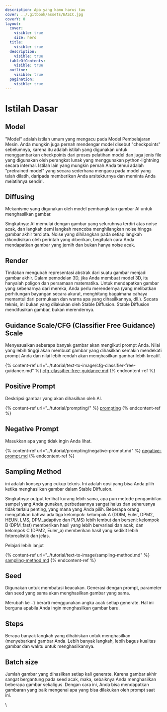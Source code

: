 ```yaml
---
description: Apa yang kamu harus tau
cover: ../.gitbook/assets/BASIC.jpg
coverY: 0
layout:
  cover:
    visible: true
    size: hero
  title:
    visible: true
  description:
    visible: true
  tableOfContents:
    visible: true
  outline:
    visible: true
  pagination:
    visible: true
---
```


# Istilah Dasar

## Model

"Model" adalah istilah umum yang mengacu pada Model Pembelajaran Mesin. Anda mungkin juga pernah mendengar model disebut "checkpoints" sebelumnya, karena itu adalah istilah yang digunakan untuk menggambarkan checkpoints dari proses pelatihan model dan juga jenis file yang digunakan oleh perangkat lunak yang menggunakan python-lightning secara internal. Istilah lain yang mungkin pernah Anda temui adalah "pretrained model" yang secara sederhana mengacu pada model yang telah dilatih, daripada memberikan Anda arsitekturnya dan meminta Anda melatihnya sendiri.

## Diffusing

Mekanisme yang digunakan oleh model pembangkitan gambar AI untuk menghasilkan gambar.&#x20;

Singkatnya: AI memulai dengan gambar yang seluruhnya terdiri atas noise acak, dan langkah demi langkah mencoba menghilangkan noise hingga gambar akhir tercipta. Noise yang dihilangkan pada setiap langkah dikondisikan oleh perintah yang diberikan, begitulah cara Anda mendapatkan gambar yang jernih dan bukan hanya noise acak.

## Render

Tindakan mengubah representasi abstrak dari suatu gambar menjadi gambar akhir. Dalam pemodelan 3D, jika Anda membuat model 3D, itu hanyalah poligon dan persamaan matematika. Untuk mendapatkan gambar yang sebenarnya dari mereka, Anda perlu merendernya (yang melibatkan perhitungan bayangan secara akurat, menghitung bagaimana cahaya memantul dari permukaan dan warna apa yang dihasilkannya, dll.). Secara teknis, ini bukan yang dilakukan oleh Stable Diffusion. Stable Diffusion mendifusikan gambar, bukan merendernya.

## Guidance Scale/CFG (Classifier Free Guidance) Scale

Menyesuaikan seberapa banyak gambar akan mengikuti prompt Anda. Nilai yang lebih tinggi akan membuat gambar yang dihasilkan semakin mendekati prompt Anda dan nilai lebih rendah akan menghasilkan gambar lebih kreatif.

{% content-ref url="../tutorial/text-to-image/cfg-classifier-free-guidance.md" %}
[cfg-classifier-free-guidance.md](../tutorial/text-to-image/cfg-classifier-free-guidance.md)
{% endcontent-ref %}

## Positive Prompt

Deskripsi gambar yang akan dihasilkan oleh AI.

{% content-ref url="../tutorial/prompting/" %}
[prompting](../tutorial/prompting/)
{% endcontent-ref %}

## Negative Prompt

Masukkan apa yang tidak ingin Anda lihat.&#x20;

{% content-ref url="../tutorial/prompting/negative-prompt.md" %}
[negative-prompt.md](../tutorial/prompting/negative-prompt.md)
{% endcontent-ref %}

## **Sampling Method**

ini adalah konsep yang cukup teknis. Ini adalah opsi yang bisa Anda pilih ketika menghasilkan gambar dalam Stable Diffusion.&#x20;

Singkatnya: output terlihat kurang lebih sama, apa pun metode pengambilan sampel yang Anda gunakan, perbedaannya sangat halus dan seharusnya tidak terlalu penting, yang mana yang Anda pilih. Beberapa orang mengatakan bahwa ada tiga kelompok: kelompok A (DDIM, Euler, DPM2, HEUN, LMS, DPM\_adaptive dan PLMS) lebih lembut dan berseni; kelompok B (DPM\_fast) memberikan hasil yang lebih bervariasi dan acak; dan kelompok C (DPM2, Euler\_a) memberikan hasil yang sedikit lebih fotorealistik dan jelas.&#x20;

Pelajari lebih lanjut

{% content-ref url="../tutorial/text-to-image/sampling-method.md" %}
[sampling-method.md](../tutorial/text-to-image/sampling-method.md)
{% endcontent-ref %}

## Seed

Digunakan untuk membatasi keacakan. Generasi dengan prompt, parameter dan seed yang sama akan menghasilkan gambar yang sama.

Merubah ke `-1` berarti menggunakan angka acak setiap generate. Hal ini berguna apabila Anda ingin menghasilkan gambar baru.&#x20;

## **Steps**

Berapa banyak langkah yang dihabiskan untuk menghasilkan (menyebarkan) gambar Anda. Lebih banyak langkah, lebih bagus kualitas gambar dan waktu untuk menghasilkannya.

## Batch size <a href="#batch-size" id="batch-size"></a>

Jumlah gambar yang dihasilkan setiap kali generate. Karena gambar akhir sangat bergantung pada seed acak, maka, sebaiknya Anda menghasilkan beberapa gambar sekaligus. Dengan cara ini, Anda bisa mendapatkan gambaran yang baik mengenai apa yang bisa dilakukan oleh prompt saat ini.

\

